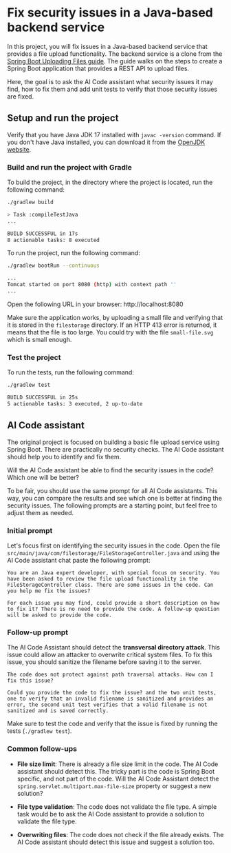 # Fix security issues in a Java-based backend service

In this project, you will fix issues in a Java-based backend service that provides a file upload functionality. The backend service is a clone from the [Spring Boot Uploading Files guide](https://spring.io/guides/gs/uploading-files). The guide walks on the steps to create a Spring Boot application that provides a REST API to upload files. 

Here, the goal is to ask the AI Code assistant what security issues it may find, how to fix them and add unit tests to verify that those security issues are fixed.

## Setup and run the project

Verify that you have Java JDK 17 installed with `javac -version` command. If you don't have Java installed, you can download it from the [OpenJDK website](https://adoptopenjdk.net/).

### Build and run the project with Gradle
To build the project, in the directory where the project is located, run the following command:

```bash
./gradlew build

> Task :compileTestJava
...

BUILD SUCCESSFUL in 17s
8 actionable tasks: 8 executed
```

To run the project, run the following command:

```bash
./gradlew bootRun --continuous

...
Tomcat started on port 8080 (http) with context path ''
...
```

Open the following URL in your browser: http://localhost:8080

Make sure the application works, by uploading a small file and verifying that it is stored in the `filestorage` directory. If an HTTP 413 error is returned, it means that the file is too large. You could try with the file `small-file.svg` which is small enough.

### Test the project

To run the tests, run the following command:

```bash
./gradlew test

BUILD SUCCESSFUL in 25s
5 actionable tasks: 3 executed, 2 up-to-date
```

## AI Code assistant

The original project is focused on building a basic file upload service using Spring Boot. There are practically no security checks. The AI Code assistant should help you to identify and fix them.

Will the AI Code assistant be able to find the security issues in the code? Which one will be better?

To be fair, you should use the same prompt for all AI Code assistants. This way, you can compare the results and see which one is better at finding the security issues. The following prompts are a starting point, but feel free to adjust them as needed.

### Initial prompt

Let's focus first on identifying the security issues in the code. Open the file `src/main/java/com/filestorage/FileStorageController.java` and using the AI Code assistant chat paste the following prompt:

```text
You are an Java expert developer, with special focus on security. You have been asked to review the file upload functionality in the FileStorageController class. There are some issues in the code. Can you help me fix the issues? 

For each issue you may find, could provide a short description on how to fix it? There is no need to provide the code. A follow-up question will be asked to provide the code.
```

### Follow-up prompt

The AI Code Assistant should detect the **transversal directory attack**. This issue could allow an attacker to overwrite critical system files. To fix this issue, you should sanitize the filename before saving it to the server.


```text
The code does not protect against path traversal attacks. How can I fix this issue?

Could you provide the code to fix the issue? and the two unit tests, one to verify that an invalid filename is sanitized and provides an error, the second unit test verifies that a valid filename is not sanitized and is saved correctly.
```

Make sure to test the code and verify that the issue is fixed by running the tests (`./gradlew test`).

### Common follow-ups

- **File size limit**: There is already a file size limit in the code. The AI Code assistant should detect this. The tricky part is the code is Spring Boot specific, and not part of the code. Will the AI Code Assistant detect the `spring.servlet.multipart.max-file-size` property or suggest a new solution?

- **File type validation**: The code does not validate the file type. A simple task would be to ask the AI Code assistant to provide a solution to validate the file type.

- **Overwriting files**: The code does not check if the file already exists. The AI Code assistant should detect this issue and suggest a solution too.